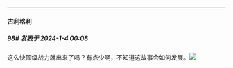 
*****

####  古利格利  
##### 98#       发表于 2024-1-4 00:08

这么快顶级战力就出来了吗？有点少啊，不知道这故事会如何发展。<img src="https://static.saraba1st.com/image/smiley/animal2017/002.png" referrerpolicy="no-referrer">

